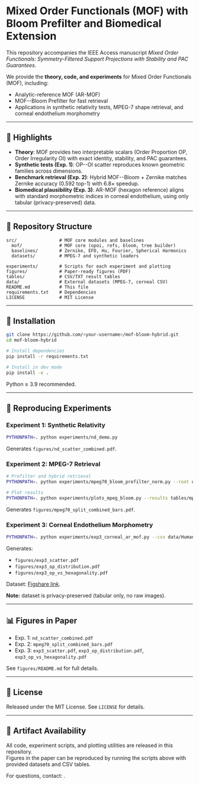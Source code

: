# Mixed Order Functionals (MOF) with Bloom Prefilter and Biomedical Extension

This repository accompanies the IEEE Access manuscript *Mixed Order Functionals: Symmetry-Filtered Support Projections with Stability and PAC Guarantees*.

We provide the **theory, code, and experiments** for Mixed Order Functionals (MOF), including:
- Analytic-reference MOF (AR-MOF)
- MOF--Bloom Prefilter for fast retrieval
- Applications in synthetic relativity tests, MPEG-7 shape retrieval, and corneal endothelium morphometry

---

## 🚀 Highlights

- **Theory**: MOF provides two interpretable scalars (Order Proportion OP, Order Irregularity OI) with exact identity, stability, and PAC guarantees.
- **Synthetic tests (Exp. 1)**: OP--OI scatter reproduces known geometric families across dimensions.
- **Benchmark retrieval (Exp. 2)**: Hybrid MOF--Bloom + Zernike matches Zernike accuracy (0.592 top-1) with 6.8× speedup.
- **Biomedical plausibility (Exp. 3)**: AR-MOF (hexagon reference) aligns with standard morphometric indices in corneal endothelium, using only tabular (privacy-preserved) data.

---

## 📂 Repository Structure

```
src/                # MOF core modules and baselines
  mof/              # MOF core (opoi, refs, bloom, tree builder)
  baselines/        # Zernike, EFD, Hu, Fourier, Spherical Harmonics
  datasets/         # MPEG-7 and synthetic loaders

experiments/        # Scripts for each experiment and plotting
figures/            # Paper-ready figures (PDF)
tables/             # CSV/TXT result tables
data/               # External datasets (MPEG-7, corneal CSV)
README.md           # This file
requirements.txt    # Dependencies
LICENSE             # MIT License
```

---

## 🔧 Installation

```bash
git clone https://github.com/<your-username>/mof-bloom-hybrid.git
cd mof-bloom-hybrid

# Install dependencies
pip install -r requirements.txt

# Install in dev mode
pip install -e .
```

Python ≥ 3.9 recommended.

---

## 🧪 Reproducing Experiments

### Experiment 1: Synthetic Relativity

```bash
PYTHONPATH=. python experiments/nd_demo.py
```
Generates `figures/nd_scatter_combined.pdf`.

### Experiment 2: MPEG-7 Retrieval

```bash
# Prefilter and hybrid retrieval
PYTHONPATH=. python experiments/mpeg70_bloom_prefilter_norm.py --root data/MPEG7dataset --top-k 60

# Plot results
PYTHONPATH=. python experiments/plots_mpeg_bloom.py --results tables/mpeg70_bloom_results_norm.csv
```
Generates `figures/mpeg70_split_combined_bars.pdf`.

### Experiment 3: Corneal Endothelium Morphometry

```bash
PYTHONPATH=. python experiments/exp3_corneal_ar_mof.py --csv data/Human_Corneal_Endothelium.csv --outdir figures
```
Generates:
- `figures/exp3_scatter.pdf`
- `figures/exp3_op_distribution.pdf`
- `figures/exp3_op_vs_hexagonality.pdf`

Dataset: [Figshare link](https://auckland.figshare.com/articles/dataset/Measurements_of_ex_vivo_human_corneal_endothelium_using_Voronoi_segmentation_/5701087).

**Note:** dataset is privacy-preserved (tabular only, no raw images).

---

## 📊 Figures in Paper

- Exp. 1: `nd_scatter_combined.pdf`
- Exp. 2: `mpeg70_split_combined_bars.pdf`
- Exp. 3: `exp3_scatter.pdf`, `exp3_op_distribution.pdf`, `exp3_op_vs_hexagonality.pdf`

See `figures/README.md` for full details.

---

## 📜 License

Released under the MIT License. See `LICENSE` for details.

---

## 📖 Artifact Availability

All code, experiment scripts, and plotting utilities are released in this repository.  
Figures in the paper can be reproduced by running the scripts above with provided datasets and CSV tables.

For questions, contact: <your email>.
